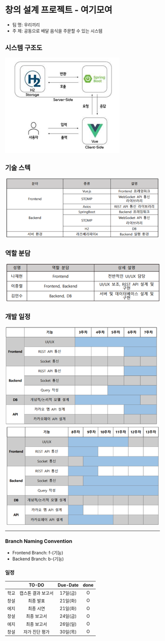 # 창의 설계 프로젝트 - 여기모여


- 팀 명: 우리끼리
- 주 제: 공동으로 배달 음식을 주문할 수 있는 시스템

## 시스템 구조도
![img.png](img.png)

## 기술 스텍
![img_1.png](img_1.png)

## 역할 분담
![img_2.png](img_2.png)

## 개발 일정
![img_3.png](img_3.png)

---
### Branch Naming Convention
- Frontend Branch: f-(기능)
- Backend Branch: b-(기능)

### 일정
|     |   TO-DO    | Due-Date | done
|-----|:----------:|:--------:|:------:
| 학교  | 캡스톤 결과 보고서 |  17일(금)  | O
| 창설  |   최종 발표    |  21일(화)  | O
| 에지  |   최종 시연    |  21일(화)  | O
| 창설  |   최종 보고서   |  24일(금)  | O
| 에지  |   최종 보고서   |  26일(일)  | O
| 창설  |  자가 진단 평가  |  30일(목)  | O

